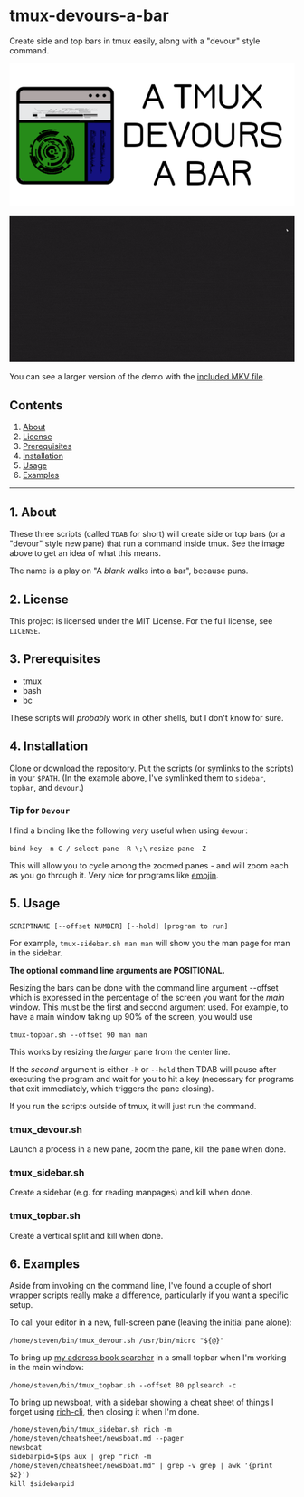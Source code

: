 # tmux-devours-a-bar

Create side and top bars in tmux easily, along with a "devour" style command.

![TDAB logo](https://github.com/uriel1998/tdab/raw/master/tdab-open-graph.png "logo")

![TDAB demo](https://raw.githubusercontent.com/uriel1998/tdab/master/tdab_example.gif "demo")

You can see a larger version of the demo with the [included MKV file](https://github.com/uriel1998/tdab/blob/master/tdab_example.mkv?raw=true).

## Contents
 1. [About](#1-about)
 2. [License](#2-license)
 3. [Prerequisites](#3-prerequisites)
 4. [Installation](#4-installation)
 5. [Usage](#5-usage)
 6. [Examples](#6-examples)

***

## 1. About

These three scripts (called `TDAB` for short) will create side or top bars 
(or a "devour" style new pane) that run a command inside tmux.  See the image 
above to get an idea of what this means.  

The name is a play on "A *blank* walks into a bar", because puns.

## 2. License

This project is licensed under the MIT License. For the full license, see `LICENSE`.

## 3. Prerequisites

* tmux
* bash
* bc

These scripts will *probably* work in other shells, but I don't know for sure.

## 4. Installation

Clone or download the repository.  Put the scripts (or symlinks to the scripts) 
in your `$PATH`.  (In the example above, I've symlinked them to `sidebar`, 
`topbar`, and `devour`.)  

### Tip for `Devour`

I find a binding like the following *very* useful when using `devour`:

`bind-key -n C-/ select-pane -R \;\`
`resize-pane -Z`

This will allow you to cycle among the zoomed panes - and will zoom each as you 
go through it.  Very nice for programs like [emojin](https://github.com/peterjschroeder/emojin). 

## 5. Usage

`SCRIPTNAME [--offset NUMBER] [--hold] [program to run]`

For example, `tmux-sidebar.sh man man` will show you the man page for man in 
the sidebar.  

**The optional command line arguments are POSITIONAL.** 

Resizing the bars can be done with the command line argument --offset which is 
expressed in the percentage of the screen you want for the *main* window. This 
must be the first and second argument used. For example, to have a main window 
taking up 90% of the screen, you would use

`tmux-topbar.sh --offset 90 man man`

This works by resizing the *larger* pane from the center line. 

If the *second* argument is either `-h` or `--hold` then TDAB will pause after 
executing the program and wait for you to hit a key (necessary for programs that 
exit immediately, which triggers the pane closing). 

If you run the scripts outside of tmux, it will just run the command.

### tmux_devour.sh

Launch a process in a new pane, zoom the pane, kill the pane when done.

### tmux_sidebar.sh

Create a sidebar (e.g. for reading manpages) and kill when done.

### tmux_topbar.sh

Create a vertical split and kill when done.

## 6. Examples

Aside from invoking on the command line, I've found a couple of short wrapper scripts 
really make a difference, particularly if you want a specific setup.

To call your editor in a new, full-screen pane (leaving the initial pane alone):

`/home/steven/bin/tmux_devour.sh /usr/bin/micro "${@}"`

To bring up [my address book searcher](https://github.com/uriel1998/ppl_virdirsyncer_addysearch) in a small topbar when I'm working in the 
main window:

`/home/steven/bin/tmux_topbar.sh --offset 80 pplsearch -c`

To bring up newsboat, with a sidebar showing a cheat sheet of things I forget using 
[rich-cli](https://github.com/Textualize/rich-cli), then closing it when I'm done.


```
/home/steven/bin/tmux_sidebar.sh rich -m /home/steven/cheatsheet/newsboat.md --pager 
newsboat
sidebarpid=$(ps aux | grep "rich -m /home/steven/cheatsheet/newsboat.md" | grep -v grep | awk '{print $2}')
kill $sidebarpid
```

